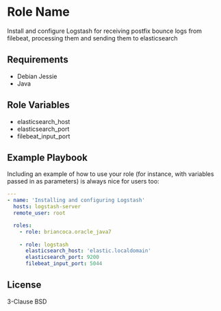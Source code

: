 Role Name
=========

Install and configure Logstash for receiving postfix bounce logs from filebeat, processing them and sending them to elasticsearch

Requirements
------------

* Debian Jessie
* Java

Role Variables
--------------

* elasticsearch_host
* elasticsearch_port
* filebeat_input_port


Example Playbook
----------------

Including an example of how to use your role (for instance, with variables passed in as parameters) is always nice for users too:

```yaml
---
- name: 'Installing and configuring Logstash'
  hosts: logstash-server
  remote_user: root

  roles:
    - role: briancoca.oracle_java7
    
    - role: logstash
      elasticsearch_host: 'elastic.localdomain'
      elasticsearch_port: 9200
      filebeat_input_port: 5044

```

License
-------

3-Clause BSD
